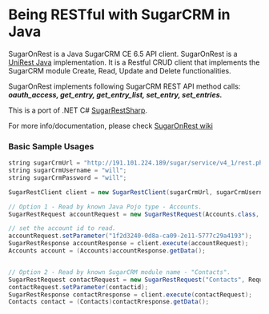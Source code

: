 # Being RESTful with SugarCRM in Java 
SugarOnRest is a Java SugarCRM CE 6.5 API client. SugarOnRest is a [UniRest Java](https://github.com/Mashape/unirest-java) implementation. It is a Restful CRUD client that implements the SugarCRM module Create, Read, Update and Delete functionalities.

SugarOnRest implements following SugarCRM REST API method calls: **_oauth_access, get_entry, get_entry_list, set_entry, set_entries._**

This is a port of .NET C# [SugarRestSharp](https://github.com/mattkol/SugarRestSharp).

For more info/documentation, please check [SugarOnRest wiki](https://github.com/mattkol/SugarOnRest/wiki)

### Basic Sample Usages
```java
string sugarCrmUrl = "http://191.101.224.189/sugar/service/v4_1/rest.php";
string sugarCrmUsername = "will";
string sugarCrmPassword = "will";

SugarRestClient client = new SugarRestClient(sugarCrmUrl, sugarCrmUsername, sugarCrmPassword);

// Option 1 - Read by known Java Pojo type - Accounts.
SugarRestRequest accountRequest = new SugarRestRequest(Accounts.class, RequestType.ReadById);

// set the account id to read.
accountRequest.setParameter("1f2d3240-0d8a-ca09-2e11-5777c29a4193");
SugarRestResponse accountResponse = client.execute(accountRequest);
Accounts account = (Accounts)accountResponse.getData();


// Option 2 - Read by known SugarCRM module name - "Contacts".
SugarRestRequest contactRequest = new SugarRestRequest("Contacts", RequestType.ReadById);
contactRequest.setParameter(contactid);
SugarRestResponse contactRresponse = client.execute(contactRequest);
Contacts contact = (Contacts)contactRresponse.getData();

```


